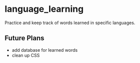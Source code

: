# language_learning
Practice and keep track of words learned in specific languages.

## Future Plans
* add database for learned words
* clean up CSS
